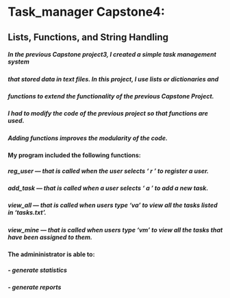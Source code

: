 # Task_manager Capstone4:

## Lists, Functions, and String Handling
##### In the previous Capstone project3, I created a simple task management system
##### that stored data in text files. In this project, I use lists or dictionaries and
##### functions to extend the functionality of the previous Capstone Project.


##### I had to modify the code of the previous project so that functions are used.


##### Adding functions improves the modularity of the code. 


#### My program included the following functions:

##### reg_user — that is called when the user selects ‘ r ’ to register a user.

##### add_task — that is called when a user selects ‘ a ’ to add a new task.

##### view_all — that is called when users type ‘va’ to view all the tasks listed in ‘tasks.txt’.

##### view_mine — that is called when users type ‘vm’ to view all the tasks that have been assigned to them.



#### The admininistrator is able to:
#####  - generate statistics 
#####  - generate reports 

 